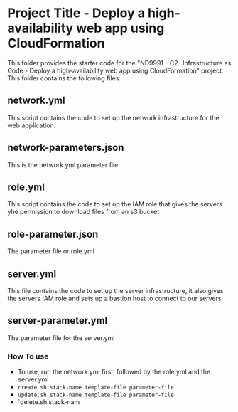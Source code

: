 # Project Title - Deploy a high-availability web app using CloudFormation

This folder provides the starter code for the "ND9991 - C2- Infrastructure as Code - Deploy a high-availability web app using CloudFormation" project. This folder contains the following files:

## network.yml

This script contains the code to set up the network infrastructure for the web application.

## network-parameters.json

This is the network.yml parameter file

## role.yml

This script contains the code to set up the IAM role that gives the servers yhe permission to download files from an s3 bucket

## role-parameter.json

The parameter file or role.yml

## server.yml

This file contains the code to set up the server infrastructure, it also gives the servers IAM role and sets up a bastion host to connect to our servers.

## server-parameter.yml

The parameter file for the server.yml

### How To use

- To use, run the network.yml first, followed by the role.yml and the server.yml
- `create.sh stack-name template-file parameter-file`
- `update.sh stack-name template-file parameter-file`
- `delete.sh stack-nam

